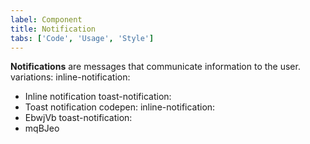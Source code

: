 ```yaml
---
label: Component
title: Notification
tabs: ['Code', 'Usage', 'Style']
---
```


<page-intro>**Notifications** are messages that communicate information to the user.</page-intro>
variations:
  inline-notification:
  - Inline notification
  toast-notification:
  - Toast notification
codepen:
  inline-notification:
  - EbwjVb
  toast-notification:
  - mqBJeo

